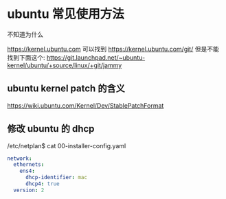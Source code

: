 # ubuntu 常见使用方法
不知道为什么

https://kernel.ubuntu.com 可以找到
https://kernel.ubuntu.com/git/ 但是不能找到下面这个:
https://git.launchpad.net/~ubuntu-kernel/ubuntu/+source/linux/+git/jammy

## ubuntu kernel patch 的含义
https://wiki.ubuntu.com/Kernel/Dev/StablePatchFormat

## 修改 ubuntu 的 dhcp
/etc/netplan$ cat 00-installer-config.yaml
```yaml
network:
  ethernets:
    ens4:
      dhcp-identifier: mac
      dhcp4: true
  version: 2
```
